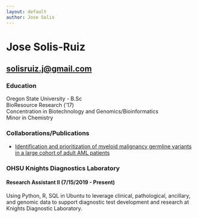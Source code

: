 ```yaml
---
layout: default
author: Jose Solis
---
```


# Jose Solis-Ruiz

## solisruiz.j@gmail.com

### Education

Oregon State University - B.Sc  
BioResource Research ('17)  
Concentration in Biotechnology and Genomics/Bioinformatics  
Minor in Chemistry  


### Collaborations/Publications

- [Identification and prioritization of myeloid malignancy germline variants in a large cohort of adult AML patients](https://www.sciencedirect.com/science/article/abs/pii/S0006497121015639)


### OHSU Knights Diagnostics Laboratory

#### Research Assistant II (7/15/2019 - Present)

Using Python, R, SQL in Ubuntu to leverage clinical, pathological, ancillary, and genomic data to support diagnostic test development and research at Knights Diagnostic Laboratory.   


